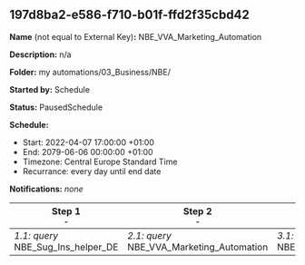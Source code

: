 ## 197d8ba2-e586-f710-b01f-ffd2f35cbd42

**Name** (not equal to External Key)**:** NBE_VVA_Marketing_Automation

**Description:** n/a

**Folder:** my automations/03_Business/NBE/

**Started by:** Schedule

**Status:** PausedSchedule

**Schedule:**

* Start: 2022-04-07 17:00:00 +01:00
* End: 2079-06-06 00:00:00 +01:00
* Timezone: Central Europe Standard Time
* Recurrance: every day until end date

**Notifications:** _none_


| Step 1<br>_<small>-</small>_ | Step 2<br>_<small>-</small>_ | Step 3<br>_<small>-</small>_ |
| --- | --- | --- |
| _1.1: query_<br>NBE_Sug_Ins_helper_DE | _2.1: query_<br>NBE_VVA_Marketing_Automation | _3.1: query_<br>NBE_VVA_Marketing_Automation_Archive |
